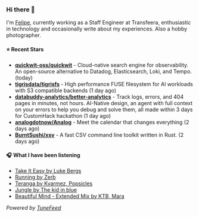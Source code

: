 ### Hi there 👋

I'm [Felipe](https://felipevm.com), currently working as a Staff Engineer at Transfeera, enthusiastic in technology and occasionally write about my experiences. Also a hobby photographer.

#### ⭐ Recent Stars
- **[quickwit-oss/quickwit](https://github.com/quickwit-oss/quickwit)** - Cloud-native search engine for observability. An open-source alternative to Datadog, Elasticsearch, Loki, and Tempo. (today)
- **[tigrisdata/tigrisfs](https://github.com/tigrisdata/tigrisfs)** - High performance FUSE filesystem for AI workloads with S3 compatible backends (1 day ago)
- **[databuddy-analytics/better-analytics](https://github.com/databuddy-analytics/better-analytics)** - Track logs, errors, and 404 pages in minutes, not hours. AI-Native design, an agent with full context on your errors to help you debug and solve them, all made within 3 days for CustomHack hackathon (1 day ago)
- **[analogdotnow/Analog](https://github.com/analogdotnow/Analog)** - Meet the calendar that changes everything (2 days ago)
- **[BurntSushi/xsv](https://github.com/BurntSushi/xsv)** - A fast CSV command line toolkit written in Rust. (2 days ago)

#### 🎧 What I have been listening
- [Take It Easy by Luke Bergs](https://open.spotify.com/track/35W193vmK8Q3o58UOIPRd9)
- [Running by Zerb](https://open.spotify.com/track/5ZxnCwIT01oXejeyTjwpUV)
- [Teranga by Kvarmez, Popsicles](https://open.spotify.com/track/2ZzjT8sNx9aoXjuNKq5kzV)
- [Jungle by The kid in blue](https://open.spotify.com/track/4OjdjSC3daLXsixkIU4FGM)
- [Beautiful Mind - Extended Mix by KTB, Mara](https://open.spotify.com/track/5T5tcSDlF5VxcelPRaeV9c)

_Powered by [TuneFeed](https://tunefeed.app?ref=github.com)_
